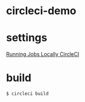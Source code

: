 # circleci-demo

# settings

[Running Jobs Locally CircleCI](https://circleci.com/docs/2.0/local-jobs/)

# build

```
$ circleci build
```
